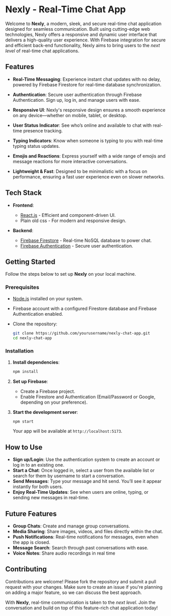 # Nexly - Real-Time Chat App

Welcome to **Nexly**, a modern, sleek, and secure real-time chat application designed for seamless communication. Built using cutting-edge web technologies, Nexly offers a responsive and dynamic user interface that delivers a high-quality user experience. With Firebase integration for secure and efficient back-end functionality, Nexly aims to bring users to the *next level* of real-time chat applications.

## Features

- **Real-Time Messaging**: Experience instant chat updates with no delay, powered by Firebase Firestore for real-time database synchronization.
  
- **Authentication**: Secure user authentication through Firebase Authentication. Sign up, log in, and manage users with ease.
  
- **Responsive UI**: Nexly's responsive design ensures a smooth experience on any device—whether on mobile, tablet, or desktop.

- **User Status Indicator**: See who’s online and available to chat with real-time presence tracking.

- **Typing Indicators**: Know when someone is typing to you with real-time typing status updates.

- **Emojis and Reactions**: Express yourself with a wide range of emojis and message reactions for more interactive conversations.

- **Lightweight & Fast**: Designed to be minimalistic with a focus on performance, ensuring a fast user experience even on slower networks.

## Tech Stack

- **Frontend**: 
  - [React.js](https://reactjs.org/) - Efficient and component-driven UI.
  - Plain old css - For modern and responsive design.
  
- **Backend**: 
  - [Firebase Firestore](https://firebase.google.com/docs/firestore) - Real-time NoSQL database to power chat.
  - [Firebase Authentication](https://firebase.google.com/docs/auth) - Secure user authentication.

## Getting Started

Follow the steps below to set up **Nexly** on your local machine.

### Prerequisites

- [Node.js](https://nodejs.org/) installed on your system.
- Firebase account with a configured Firestore database and Firebase Authentication enabled.
- Clone the repository:

  ```bash
  git clone https://github.com/yourusername/nexly-chat-app.git
  cd nexly-chat-app
  ```

### Installation

1. **Install dependencies**:

   ```bash
   npm install
   ```

2. **Set up Firebase**:

   - Create a Firebase project.
   - Enable Firestore and Authentication (Email/Password or Google, depending on your preference).
   

3. **Start the development server**:

   ```bash
   npm start
   ```

   Your app will be available at `http://localhost:5173`.

## How to Use

- **Sign up/Login**: Use the authentication system to create an account or log in to an existing one.
- **Start a Chat**: Once logged in, select a user from the available list or search for them by username to start a conversation.
- **Send Messages**: Type your message and hit send. You’ll see it appear instantly for both users.
- **Enjoy Real-Time Updates**: See when users are online, typing, or sending new messages in real-time.

## Future Features

- **Group Chats**: Create and manage group conversations.
- **Media Sharing**: Share images, videos, and files directly within the chat.
- **Push Notifications**: Real-time notifications for messages, even when the app is closed.
- **Message Search**: Search through past conversations with ease.
- **Voice Notes**: Share audio recordings in real time

## Contributing

Contributions are welcome! Please fork the repository and submit a pull request with your changes. Make sure to create an issue if you're planning on adding a major feature, so we can discuss the best approach.



With **Nexly**, real-time communication is taken to the *next level*. Join the conversation and build on top of this feature-rich chat application today!
